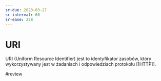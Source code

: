 ```yaml
---
sr-due: 2023-03-27
sr-interval: 60
sr-ease: 228
---
```


# URI
URI (Uniform Resource Identifier) jest to identyfikator zasobów, który wykorzystywany jest w żadaniach i odpowiedziach protokołu [[HTTP]].

#review